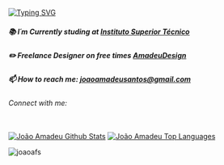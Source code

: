 
<a href="https://git.io/typing-svg"><img src="https://readme-typing-svg.demolab.com?font=Prompt&pause=1000&center=true&vCenter=true&multiline=true&width=435&height=70&lines=Hello+There!;Welcome+to+my+profile+%F0%9F%91%8B" alt="Typing SVG" /></a>

##### 📚 I´m Currently studing at [Instituto Superior Técnico](https://tecnico.ulisboa.pt/pt/)
##### ✏️ Freelance Designer on free times [AmadeuDesign](https://www.behance.net/amadeudesign)
##### 📫 How to reach me: **joaoamadeusantos@gmail.com**

<h6 align="left">Connect with me:</h6>
  <br/>
    <a href="https://github.com/joaoafs/github-readme-stats"><img alt="João Amadeu Github Stats" src="https://github-readme-stats.vercel.app/api?username=joaoafs&show_icons=true&count_private=true&theme=react&hide_border=true&bg_color=0D1117" /></a>
  <a href="https://github.com/joaoafs/github-readme-stats"><img alt="João Amadeu Top Languages" src="https://github-readme-stats.vercel.app/api/top-langs/?username=joaoafs&langs_count=8&count_private=true&layout=compact&theme=react&hide_border=true&bg_color=0D1117" /></a>
  <br/>
  
  <p align="left"> <img src="https://komarev.com/ghpvc/?username=joaoafs&label=Profile%20views&color=0e75b6&style=flat" alt="joaoafs" /> </p>

